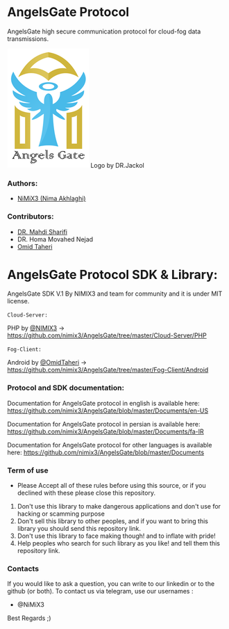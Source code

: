 # AngelsGate Protocol

AngelsGate high secure communication protocol for cloud-fog data transmissions.

![AngelsGate Logo](https://github.com/nimix3/AngelsGate/blob/master/Documents/en-US/AngelsGateLogo.png "AngelsGate Logo")
Logo by DR.Jackol


### Authors:

- [NiMiX3 (Nima Akhlaghi)](https://github.com/nimix3)



### Contributors:

- [DR. Mahdi Sharifi](https://github.com/MMonji96)
- DR. Homa Movahed Nejad
- [Omid Taheri](https://github.com/OmidTaheri)



# AngelsGate Protocol SDK & Library:

 AngelsGate SDK V.1 By NIMIX3 and team for community and it is under MIT license.

 `Cloud-Server:`
 
   PHP by [@NIMIX3](https://github.com/nimix3) -> https://github.com/nimix3/AngelsGate/tree/master/Cloud-Server/PHP


 `Fog-Client:`
 
   Android by [@OmidTaheri](https://github.com/OmidTaheri) -> https://github.com/nimix3/AngelsGate/tree/master/Fog-Client/Android



### Protocol and SDK documentation:

Documentation for AngelsGate protocol in english is available here: https://github.com/nimix3/AngelsGate/blob/master/Documents/en-US

Documentation for AngelsGate protocol in persian is available here: https://github.com/nimix3/AngelsGate/blob/master/Documents/fa-IR

Documentation for AngelsGate protocol for other languages is available here: https://github.com/nimix3/AngelsGate/blob/master/Documents



### Term of use
- Please Accept all of these rules before using this source, or if you declined with these please close this repository.

1. Don't use this library to make dangerous applications and don't use for hacking or scamming purpose
2. Don't sell this library to other peoples, and if you want to bring this library you should send this repository link.
3. Don't use this library to face making though! and to inflate with pride!
4. Help peoples who search for such library as you like! and tell them this repository link.



### Contacts 

If you would like to ask a question, you can write to our linkedin or to the github (or both). To contact us via telegram, use our usernames :  
- @NiMiX3


Best Regards  ;)
